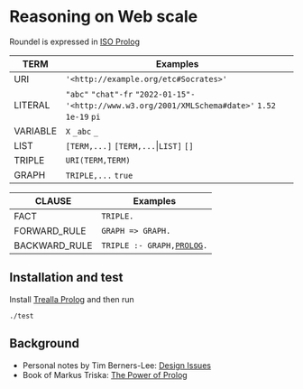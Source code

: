 # Reasoning on Web scale

Roundel is expressed in [ISO Prolog](https://en.wikipedia.org/wiki/Prolog#ISO_Prolog)

TERM            | Examples
----------------|---------
URI             | `'<http://example.org/etc#Socrates>'`
LITERAL         | `"abc"` `"chat"-fr` `"2022-01-15"-'<http://www.w3.org/2001/XMLSchema#date>'` `1.52` `1e-19` `pi`
VARIABLE        | `X` `_abc` `_`
LIST            | `[TERM,...]` `[TERM,...`\|`LIST]` `[]`
TRIPLE          | `URI(TERM,TERM)`
GRAPH           | `TRIPLE,...` `true`

CLAUSE          | Examples
----------------|---------
FACT            | `TRIPLE.`
FORWARD_RULE    | `GRAPH => GRAPH.`
BACKWARD_RULE   | `TRIPLE :- GRAPH,`[`PROLOG`](https://github.com/trealla-prolog/trealla)`.`


## Installation and test

Install [Trealla Prolog](https://github.com/trealla-prolog/trealla#building) and then run

```
./test
```

## Background

- Personal notes by Tim Berners-Lee: [Design Issues](https://www.w3.org/DesignIssues/)
- Book of Markus Triska: [The Power of Prolog](https://www.metalevel.at/prolog)
